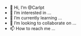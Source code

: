 - 👋 Hi, I’m @Carlpt
- 👀 I’m interested in ...
- 🌱 I’m currently learning ...
- 💞️ I’m looking to collaborate on ...
- 📫 How to reach me ...

<!---
Carlpt/Carlpt is a ✨ special ✨ repository because its `README.md` (this file) appears on your GitHub profile.
You can click the Preview link to take a look at your changes.
--->
